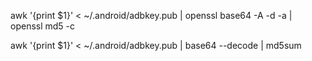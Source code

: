 awk '{print $1}' < ~/.android/adbkey.pub | openssl base64 -A -d -a | openssl md5 -c

awk '{print $1}' < ~/.android/adbkey.pub | base64 --decode | md5sum

